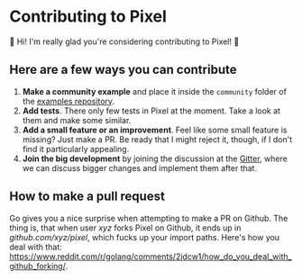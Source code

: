 # Contributing to Pixel

:tada: Hi! I'm really glad you're considering contributing to Pixel! :tada:

## Here are a few ways you can contribute

1. **Make a community example** and place it inside the `community` folder of the [examples repository][examples].
2. **Add tests**. There only few tests in Pixel at the moment. Take a look at them and make some similar.
3. **Add a small feature or an improvement**. Feel like some small feature is missing? Just make a PR. Be ready that I might reject it, though, if I don't find it particularly appealing.
4. **Join the big development** by joining the discussion at the [Gitter](https://gitter.im/pixellib/Lobby), where we can discuss bigger changes and implement them after that.

## How to make a pull request

Go gives you a nice surprise when attempting to make a PR on Github. The thing is, that when user _xyz_ forks Pixel on Github, it ends up in _github.com/xyz/pixel_, which fucks up your import paths. Here's how you deal with that: https://www.reddit.com/r/golang/comments/2jdcw1/how_do_you_deal_with_github_forking/.

[examples]: https://github.com/faiface/pixel-examples/tree/master/community
